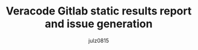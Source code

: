 ---
layout: post
repolink: "https://gitlab.com/julz0815/veracodesastresultsimport"
title: "Veracode Gitlab static results report and issue generation"
description: "A little Java Script will download json results from a Veracode policy or sandbox scan into Gitlab readable report format in order display results as SAST results on the pipeline run and create Gitlab issues on the findings"
author: "julz0815"
author-link: "https://gitlab.com/julz0815/"
content-type: "results_collection_and_display"
repo: "github"
repo_title: "Veracode Gitlab static results report and issue generation"
---